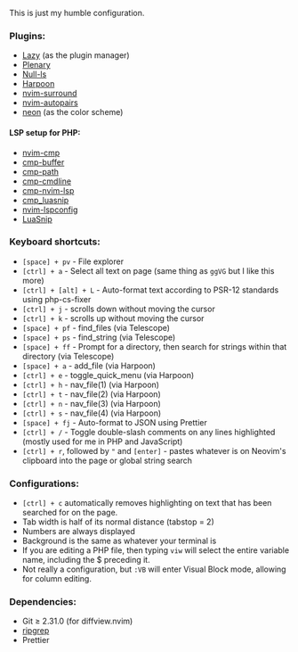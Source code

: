 This is just my humble configuration. 

### Plugins:

* [Lazy](https://github.com/folke/lazy.nvim) (as the plugin manager) 
* [Plenary](https://github.com/nvim-lua/plenary.nvim)
* [Null-ls](https://github.com/jose-elias-alvarez/null-ls.nvim/blob/main/doc/MAIN.md)
* [Harpoon](https://github.com/ThePrimeagen/harpoon)
* [nvim-surround](https://github.com/kylechui/nvim-surround)
* [nvim-autopairs](https://github.com/windwp/nvim-autopairs)
* [neon](https://github.com/rafamadriz/neon) (as the color scheme)

#### LSP setup for PHP:
* [nvim-cmp](https://github.com/nvim-lua/plenary.nvim)
* [cmp-buffer](https://github.com/jose-elias-alvarez/null-ls.nvim/blob/main/doc/MAIN.md)
* [cmp-path](https://github.com/ThePrimeagen/harpoon)
* [cmp-cmdline](https://github.com/kylechui/nvim-surround)
* [cmp-nvim-lsp](https://github.com/L3MON4D3/LuaSnip) 
* [cmp_luasnip](https://github.com/L3MON4D3/LuaSnip) 
* [nvim-lspconfig](https://github.com/neovim/nvim-lspconfig)
* [LuaSnip](https://github.com/L3MON4D3/LuaSnip) 


### Keyboard shortcuts:

* `[space] + pv` - File explorer
* `[ctrl] + a` - Select all text on page (same thing as `ggVG` but I like this more)
* `[ctrl] + [alt] + L` - Auto-format text according to PSR-12 standards using php-cs-fixer
* `[ctrl] + j` - scrolls down without moving the cursor
* `[ctrl] + k` - scrolls up without moving the cursor
* `[space] + pf` - find_files (via Telescope)
* `[space] + ps` - find_string (via Telescope)
* `[space] + ff` - Prompt for a directory, then search for strings within that directory (via Telescope)
* `[space] + a` - add_file (via Harpoon)
* `[ctrl] + e` - toggle_quick_menu (via Harpoon)
* `[ctrl] + h` - nav_file(1) (via Harpoon)
* `[ctrl] + t` - nav_file(2) (via Harpoon)
* `[ctrl] + n` - nav_file(3) (via Harpoon)
* `[ctrl] + s` - nav_file(4) (via Harpoon)
* `[space] + fj` - Auto-format to JSON using Prettier
* `[ctrl] + /` - Toggle double-slash comments on any lines highlighted (mostly used for me in PHP and JavaScript)
* `[ctrl] + r`, followed by `"` and `[enter]` - pastes whatever is on Neovim's clipboard into the page or global string search

### Configurations:

* `[ctrl] + c` automatically removes highlighting on text that has been searched for on the page.
* Tab width is half of its normal distance (tabstop = 2)
* Numbers are always displayed
* Background is the same as whatever your terminal is
* If you are editing a PHP file, then typing `viw` will select the entire variable name, including the $ preceding it.
* Not really a configuration, but `:VB` will enter Visual Block mode, allowing for column editing.

### Dependencies:
* Git ≥ 2.31.0 (for diffview.nvim)
* [ripgrep](https://github.com/BurntSushi/ripgrep#installation)
* Prettier
